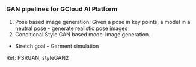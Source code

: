 ### GAN pipelines for GCloud AI Platform


1. Pose based image generation: Given a pose in key points, a model in a neutral pose - generate realistic pose images
2. Conditional Style GAN based model image generation.

- Stretch goal - Garment simulation

Ref: PSRGAN, styleGAN2


